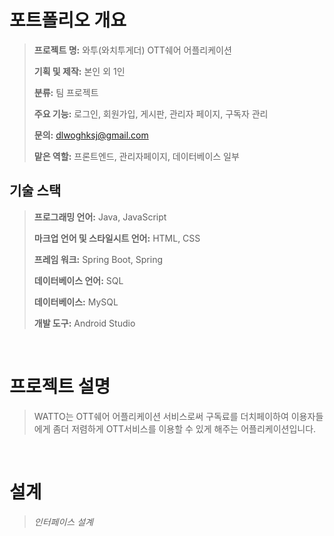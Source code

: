# 포트폴리오 개요

> **프로젝트 명:** 와투(와치투게더) OTT쉐어 어플리케이션
>
> **기획 및 제작:** 본인 외 1인
>
> **분류:** 팀 프로젝트
>
> **주요 기능:** 로그인, 회원가입, 게시판, 관리자 페이지, 구독자 관리
>
> **문의:** dlwoghksj@gmail.com
>
> **맡은 역할:** 프론트엔드, 관리자페이지, 데이터베이스 일부


## 기술 스택

> **프로그래밍 언어:** Java, JavaScript
> 
> **마크업 언어 및 스타일시트 언어:** HTML, CSS
> 
> **프레임 워크:** Spring Boot, Spring
> 
> **데이터베이스 언어:** SQL
> 
> **데이터베이스:** MySQL
> 
> **개발 도구:** Android Studio
> 

<br />

# 프로젝트 설명
> WATTO는 OTT쉐어 어플리케이션 서비스로써 구독료를 더치페이하여 이용자들에게 좀더 저렴하게 OTT서비스를 이용할 수 있게 해주는 어플리케이션입니다.
>
<br />

# 설계
> *인터페이스 설계*

